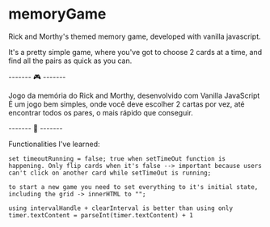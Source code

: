 # memoryGame
 Rick and Morthy's themed memory game, developed with vanilla javascript.

It's a pretty simple game, where you've got to choose 2 cards at a time, and find all the pairs as quick as you can. 

------- 🎮 -------

Jogo da memória do Rick and Morthy, desenvolvido com Vanilla JavaScript
É um jogo bem simples, onde você deve escolher 2 cartas por vez, até encontrar todos os pares, o mais rápido que conseguir.

------- 🚀 -------

Functionalities I've learned:

    set timeoutRunning = false; true when setTimeOut function is happening. Only flip cards when it's false --> important because users can't click on another card while setTimeOut is running;

    to start a new game you need to set everything to it's initial state, including the grid -> innerHTML to ""; 

    using intervalHandle + clearInterval is better than using only timer.textContent = parseInt(timer.textContent) + 1
